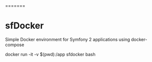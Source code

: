 =======
# sfDocker
Simple Docker environment for Symfony 2 applications using docker-compose

docker run -it -v $(pwd):/app sfdocker bash

